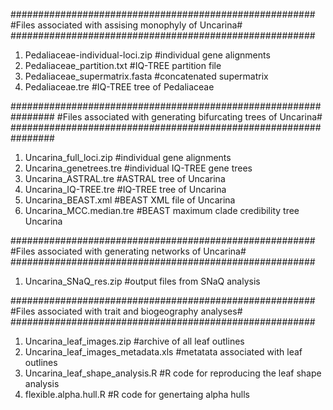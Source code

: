 #######################################################
#Files associated with assising monophyly of Uncarina#
#######################################################
1. Pedaliaceae-individual-loci.zip #individual gene alignments
2. Pedaliaceae_partition.txt #IQ-TREE partition file
3. Pedaliaceae_supermatrix.fasta #concatenated supermatrix
4. Pedaliaceae.tre #IQ-TREE tree of Pedaliaceae

################################################################
#Files associated with generating bifurcating trees of Uncarina#
################################################################
1. Uncarina_full_loci.zip #individual gene alignments
2. Uncarina_genetrees.tre #individual IQ-TREE gene trees
3. Uncarina_ASTRAL.tre #ASTRAL tree of Uncarina
4. Uncarina_IQ-TREE.tre #IQ-TREE tree of Uncarina
5. Uncarina_BEAST.xml #BEAST XML file of Uncarina
6. Uncarina_MCC.median.tre #BEAST maximum clade credibility tree Uncarina

#######################################################
#Files associated with generating networks of Uncarina#
#######################################################
1. Uncarina_SNaQ_res.zip #output files from SNaQ analysis

#######################################################
#Files associated with trait and biogeography analyses#
#######################################################
1. Uncarina_leaf_images.zip #archive of all leaf outlines
2. Uncarina_leaf_images_metadata.xls #metatata associated with leaf outlines
3. Uncarina_leaf_shape_analysis.R #R code for reproducing the leaf shape analysis
4. flexible.alpha.hull.R #R code for genertaing alpha hulls
